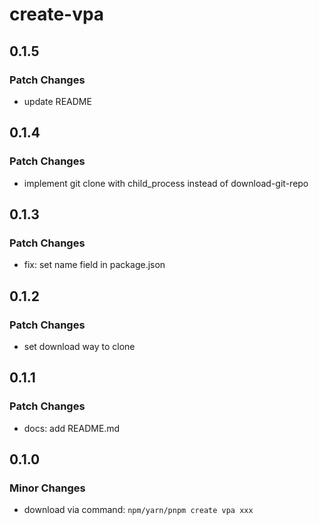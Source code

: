 # create-vpa

## 0.1.5

### Patch Changes

- update README

## 0.1.4

### Patch Changes

- implement git clone with child_process instead of download-git-repo

## 0.1.3

### Patch Changes

- fix: set name field in package.json

## 0.1.2

### Patch Changes

- set download way to clone

## 0.1.1

### Patch Changes

- docs: add README.md

## 0.1.0

### Minor Changes

- download via command: `npm/yarn/pnpm create vpa xxx`
